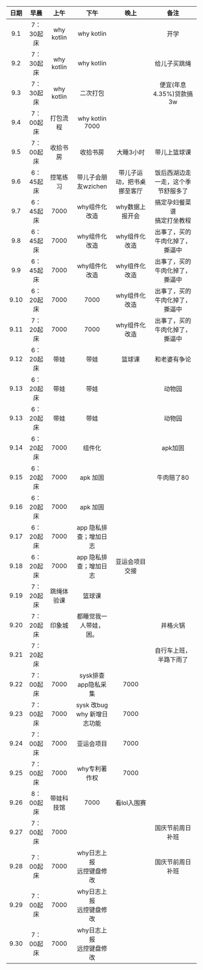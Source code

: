 | 日期   | 早晨 | 上午 | 下午 | 晚上 | 备注 |
| :---:  | :---: | :---: | :---:| :---: | :---: |
| 9.1  | 7：30起床 |   why kotlin |   why kotlin |     |   开学       | 
| 9.2  | 7：30起床 |   why kotlin |   why kotlin |     |   给儿子买跳绳       | 
| 9.3  | 7：30起床 |   why kotlin |   二次打包 |     |   便宜(年息4.35%)贷款搞3w       | 
| 9.4  | 7：00起床 |   打包流程 |   why kotlin <br/> 7000 |     |          | 
| 9.5  | 7：00起床 |   收拾书房  |  收拾书房   |  大睡3小时   |  带儿上篮球课     | 
| 9.6  | 6：45起床 |   控笔练习  |  带儿子会朋友wzichen   |  带儿子运动，把书桌挪至客厅   |  饭后西湖边走一走，这个季节舒服多了     | 
| 9.7  | 6：45起床 |   7000  |  why组件化改造   |  why数据上报开会   |   搞定孕妇餐菜谱<br/> 搞定打坐教程   | 
| 9.8  | 6：45起床 |   7000  |  why组件化改造   |  why组件化改造   |   出事了，买的牛肉化掉了，撕逼中   | 
| 9.9  | 6：45起床 |   7000  |  why组件化改造   |  why组件化改造   |   出事了，买的牛肉化掉了，撕逼中   | 
| 9.10  | 6：20起床 |   7000  |  7000    |  why组件化改造   |   出事了，买的牛肉化掉了，撕逼中   | 
| 9.11  | 7：20起床 |   7000  |  7000    |  why组件化改造   |   出事了，买的牛肉化掉了，撕逼中   | 
| 9.12  | 6：20起床 |   带娃  |  带娃    |   篮球课   |  和老婆有争论     | 
| 9.13  | 6：20起床 |   带娃  |  带娃    |      |   动物园    | 
| 9.13  | 6：20起床 |   带娃  |  带娃    |      |   动物园    | 
| 9.14  | 6：20起床 |   7000  |  组件化    |      |   apk加固 |
| 9.15  | 6：20起床 |   7000  |  apk 加固    |       |   牛肉赔了80     | 
| 9.16  | 6：20起床 |   7000  |  apk 加固    |       |         | 
| 9.17  | 6：20起床 |   7000  |  app 隐私排查；增加日志    |       |         | 
| 9.18  | 6：20起床 |   7000  |  app 隐私排查；增加日志    |   亚运会项目交接    |         | 
| 9.19  | 7：20起床 |   跳绳体验课  |  篮球课    |        |         | 
| 9.20  | 7：20起床 |   印象城  |   都睡觉我一人带娃，困。    |        |    井格火锅     | 
| 9.21  | 7：20起床 |      |        |        |    自行车上班，半路下雨了     | 
| 9.22  | 7：00起床 |  7000    |   sysk排查app隐私采集     | 7000       |      | 
| 9.23  | 7：00起床 |  7000    |   sysk 改bug <br> why 新增日志功能    | 7000       |      | 
| 9.24  | 7：00起床 |  7000    |   亚运会项目    | 7000       |      | 
| 9.25  | 7：00起床 |  7000    |   why专利著作权    | 7000       |      | 
| 9.26  | 8：00起床 |  带娃科技馆    |   7000    | 看lol入围赛       |      | 
| 9.27  | 7：00起床 |   7000   |       |        |   国庆节前周日补班   | 
| 9.28  | 7：00起床 |   7000   |   why日志上报<br/>远控键盘修改    |        |   国庆节前周日补班   | 
| 9.29  | 7：00起床 |   7000   |   why日志上报<br/>远控键盘修改    |        |       | 
| 9.30  | 7：00起床 |   7000   |   why日志上报<br/>远控键盘修改    |        |       | 
